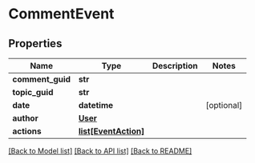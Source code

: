 # CommentEvent

## Properties
Name | Type | Description | Notes
------------ | ------------- | ------------- | -------------
**comment_guid** | **str** |  | 
**topic_guid** | **str** |  | 
**date** | **datetime** |  | [optional] 
**author** | [**User**](User.md) |  | 
**actions** | [**list[EventAction]**](EventAction.md) |  | 

[[Back to Model list]](../README.md#documentation-for-models) [[Back to API list]](../README.md#documentation-for-api-endpoints) [[Back to README]](../README.md)


